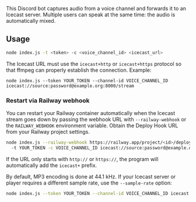 
This Discord bot captures audio from a voice channel and forwards it to an Icecast server. Multiple users can speak at the same time: the audio is automatically mixed.

## Usage

```bash
node index.js -t <token> -c <voice_channel_id> <icecast_url>
```

The Icecast URL must use the `icecast+http` or `icecast+https` protocol so that ffmpeg can properly establish the connection. Example:

```
node index.js --token YOUR_TOKEN --channel-id VOICE_CHANNEL_ID icecast://source:password@example.org:8000/stream
```

### Restart via Railway webhook

You can restart your Railway container automatically when the Icecast stream goes down by passing the webhook URL with `--railway-webhook` or the `RAILWAY_WEBHOOK` environment variable. Obtain the Deploy Hook URL from your Railway project settings.

```bash
node index.js --railway-webhook https://railway.app/project/<id>/deploy/webhook/... \ 
  -t YOUR_TOKEN -c VOICE_CHANNEL_ID icecast://source:password@example.org:8000/stream
```

If the URL only starts with `http://` or `https://`, the program will automatically add the `icecast+` prefix.

By default, MP3 encoding is done at 44.1 kHz. If your Icecast server or player requires a different sample rate, use the `--sample-rate` option:

```bash
node index.js --token YOUR_TOKEN --channel-id VOICE_CHANNEL_ID icecast://source:password@example.org:8000/stream
```
